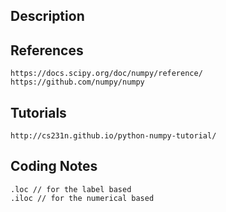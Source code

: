 ## Description

## References
    https://docs.scipy.org/doc/numpy/reference/
    https://github.com/numpy/numpy
    

## Tutorials
    http://cs231n.github.io/python-numpy-tutorial/

## Coding Notes  
    .loc // for the label based
    .iloc // for the numerical based
    
       

